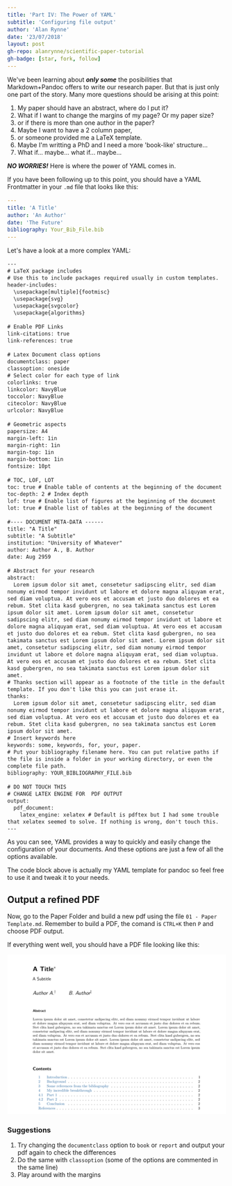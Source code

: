 ```yaml
---
title: 'Part IV: The Power of YAML'
subtitle: 'Configuring file output'
author: 'Alan Rynne'
date: '23/07/2018'
layout: post
gh-repo: alanrynne/scientific-paper-tutorial
gh-badge: [star, fork, follow]
---
```


We've been learning about ***only some*** the posibilities that Markdown+Pandoc offers to write our research paper. But that is just only one part of the story. Many more questions should be arising at this point:

1. My paper should have an abstract, where do I put it?
2. What if I want to change the margins of my page? Or my paper size?
3. or if there is more than one author in the paper?
4. Maybe I want to have a 2 column paper,
5. or someone provided me a LaTeX template.
6. Maybe I'm writting a PhD and I need a more 'book-like' structure...
7. What if... maybe... what if... maybe...

***NO WORRIES!*** Here is where the power of YAML comes in.

If you have been following up to this point, you should have a YAML Frontmatter in your `.md` file that looks like this:

```yaml
---
title: 'A Title'
author: 'An Author'
date: 'The Future'
bibliography: Your_Bib_File.bib
---
```


Let's have a look at a more complex YAML:

```yaml{linenos=true}
---
# LaTeX package includes
# Use this to include packages required usually in custom templates.
header-includes:
  \usepackage[multiple]{footmisc}
  \usepackage{svg}
  \usepackage{svgcolor}
  \usepackage{algorithms}

# Enable PDF Links
link-citations: true
link-references: true

# Latex Document class options
documentclass: paper
classoption: oneside
# Select color for each type of link
colorlinks: true
linkcolor: NavyBlue
toccolor: NavyBlue
citecolor: NavyBlue
urlcolor: NavyBlue

# Geometric aspects
papersize: A4
margin-left: 1in
margin-right: 1in
margin-top: 1in
margin-bottom: 1in
fontsize: 10pt

# TOC, LOF, LOT
toc: true # Enable table of contents at the beginning of the document
toc-depth: 2 # Index depth
lof: true # Enable list of figures at the beginning of the document
lot: true # Enable list of tables at the beginning of the document

#---- DOCUMENT META-DATA ------
title: "A Title"
subtitle: "A Subtitle"
institution: "University of Whatever"
author: Author A., B. Author
date: Aug 2959

# Abstract for your research
abstract:
  Lorem ipsum dolor sit amet, consetetur sadipscing elitr, sed diam nonumy eirmod tempor invidunt ut labore et dolore magna aliquyam erat, sed diam voluptua. At vero eos et accusam et justo duo dolores et ea rebum. Stet clita kasd gubergren, no sea takimata sanctus est Lorem ipsum dolor sit amet. Lorem ipsum dolor sit amet, consetetur sadipscing elitr, sed diam nonumy eirmod tempor invidunt ut labore et dolore magna aliquyam erat, sed diam voluptua. At vero eos et accusam et justo duo dolores et ea rebum. Stet clita kasd gubergren, no sea takimata sanctus est Lorem ipsum dolor sit amet. Lorem ipsum dolor sit amet, consetetur sadipscing elitr, sed diam nonumy eirmod tempor invidunt ut labore et dolore magna aliquyam erat, sed diam voluptua. At vero eos et accusam et justo duo dolores et ea rebum. Stet clita kasd gubergren, no sea takimata sanctus est Lorem ipsum dolor sit amet.
# Thanks section will appear as a footnote of the title in the default template. If you don't like this you can just erase it.
thanks:
  Lorem ipsum dolor sit amet, consetetur sadipscing elitr, sed diam nonumy eirmod tempor invidunt ut labore et dolore magna aliquyam erat, sed diam voluptua. At vero eos et accusam et justo duo dolores et ea rebum. Stet clita kasd gubergren, no sea takimata sanctus est Lorem ipsum dolor sit amet.
# Insert keywords here
keywords: some, keywords, for, your, paper.
# Put your bibliography filename here. You can put relative paths if the file is inside a folder in your working directory, or even the complete file path.
bibliography: YOUR_BIBLIOGRAPHY_FILE.bib

# DO NOT TOUCH THIS
# CHANGE LATEX ENGINE FOR  PDF OUTPUT
output:
  pdf_document: 
    latex_engine: xelatex # Default is pdftex but I had some trouble that xelatex seemed to solve. If nothing is wrong, don't touch this.
---
```

As you can see, YAML provides a way to quickly and easily change the configuration of your documents. And these options are just a few of all the options available.

The code block above is actually my YAML template for pandoc so feel free to use it and tweak it to your needs.

## Output a refined PDF

 Now, go to the Paper Folder and build a new pdf using the file `01 - Paper Template.md`. Remember to build a PDF, the comand is `CTRL+K` then `P` and choose PDF output.

 If everything went well, you should have a PDF file looking like this:

![Paper Template result](../img/paperTemplateResult.png)

### Suggestions

1. Try changing the `documentclass` option to `book` or `report` and output your pdf again to check the differences
2. Do the same with `classoption` (some of the options are commented in the same line)
3. Play around with the margins